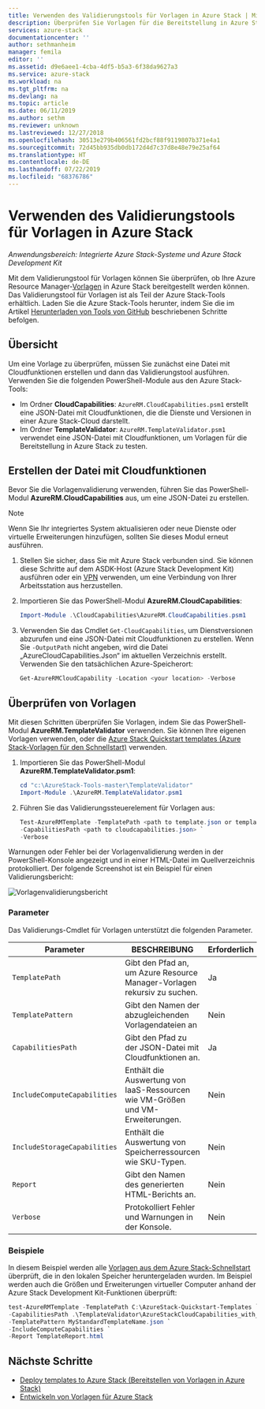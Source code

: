 ```yaml
---
title: Verwenden des Validierungstools für Vorlagen in Azure Stack | Microsoft-Dokumentation
description: Überprüfen Sie Vorlagen für die Bereitstellung in Azure Stack mit dem Validierungstool für Vorlagen.
services: azure-stack
documentationcenter: ''
author: sethmanheim
manager: femila
editor: ''
ms.assetid: d9e6aee1-4cba-4df5-b5a3-6f38da9627a3
ms.service: azure-stack
ms.workload: na
ms.tgt_pltfrm: na
ms.devlang: na
ms.topic: article
ms.date: 06/11/2019
ms.author: sethm
ms.reviewer: unknown
ms.lastreviewed: 12/27/2018
ms.openlocfilehash: 30513e279b406561fd2bcf88f9119807b371e4a1
ms.sourcegitcommit: 72d45bb935db0db172d4d7c37d8e48e79e25af64
ms.translationtype: HT
ms.contentlocale: de-DE
ms.lasthandoff: 07/22/2019
ms.locfileid: "68376786"
---
```

# <a name="use-the-template-validation-tool-in-azure-stack"></a>Verwenden des Validierungstools für Vorlagen in Azure Stack
*Anwendungsbereich: Integrierte Azure Stack-Systeme und Azure Stack Development Kit*

Mit dem Validierungstool für Vorlagen können Sie überprüfen, ob Ihre Azure Resource Manager-[Vorlagen](azure-stack-arm-templates.md) in Azure Stack bereitgestellt werden können. Das Validierungstool für Vorlagen ist als Teil der Azure Stack-Tools erhältlich. Laden Sie die Azure Stack-Tools herunter, indem Sie die im Artikel [Herunterladen von Tools von GitHub](../operator/azure-stack-powershell-download.md) beschriebenen Schritte befolgen.

## <a name="overview"></a>Übersicht

Um eine Vorlage zu überprüfen, müssen Sie zunächst eine Datei mit Cloudfunktionen erstellen und dann das Validierungstool ausführen. Verwenden Sie die folgenden PowerShell-Module aus den Azure Stack-Tools:

- Im Ordner **CloudCapabilities**: `AzureRM.CloudCapabilities.psm1` erstellt eine JSON-Datei mit Cloudfunktionen, die die Dienste und Versionen in einer Azure Stack-Cloud darstellt.
- Im Ordner **TemplateValidator**: `AzureRM.TemplateValidator.psm1` verwendet eine JSON-Datei mit Cloudfunktionen, um Vorlagen für die Bereitstellung in Azure Stack zu testen.

## <a name="build-the-cloud-capabilities-file"></a>Erstellen der Datei mit Cloudfunktionen

Bevor Sie die Vorlagenvalidierung verwenden, führen Sie das PowerShell-Modul **AzureRM.CloudCapabilities** aus, um eine JSON-Datei zu erstellen.

>[!NOTE]
> Wenn Sie Ihr integriertes System aktualisieren oder neue Dienste oder virtuelle Erweiterungen hinzufügen, sollten Sie dieses Modul erneut ausführen.

1. Stellen Sie sicher, dass Sie mit Azure Stack verbunden sind. Sie können diese Schritte auf dem ASDK-Host (Azure Stack Development Kit) ausführen oder ein [VPN](../asdk/asdk-connect.md#connect-to-azure-stack-using-vpn) verwenden, um eine Verbindung von Ihrer Arbeitsstation aus herzustellen.
2. Importieren Sie das PowerShell-Modul **AzureRM.CloudCapabilities**:

    ```powershell
    Import-Module .\CloudCapabilities\AzureRM.CloudCapabilities.psm1
    ```

3. Verwenden Sie das Cmdlet `Get-CloudCapabilities`, um Dienstversionen abzurufen und eine JSON-Datei mit Cloudfunktionen zu erstellen. Wenn Sie `-OutputPath` nicht angeben, wird die Datei „AzureCloudCapabilities.Json“ im aktuellen Verzeichnis erstellt. Verwenden Sie den tatsächlichen Azure-Speicherort:

    ```powershell
    Get-AzureRMCloudCapability -Location <your location> -Verbose
    ```

## <a name="validate-templates"></a>Überprüfen von Vorlagen

Mit diesen Schritten überprüfen Sie Vorlagen, indem Sie das PowerShell-Modul **AzureRM.TemplateValidator** verwenden. Sie können Ihre eigenen Vorlagen verwenden, oder die [Azure Stack Quickstart templates (Azure Stack-Vorlagen für den Schnellstart)](https://github.com/Azure/AzureStack-QuickStart-Templates) verwenden.

1. Importieren Sie das PowerShell-Modul **AzureRM.TemplateValidator.psm1**:

    ```powershell
    cd "c:\AzureStack-Tools-master\TemplateValidator"
    Import-Module .\AzureRM.TemplateValidator.psm1
    ```

2. Führen Sie das Validierungssteuerelement für Vorlagen aus:

    ```powershell
    Test-AzureRMTemplate -TemplatePath <path to template.json or template folder> `
    -CapabilitiesPath <path to cloudcapabilities.json> `
    -Verbose
    ```

Warnungen oder Fehler bei der Vorlagenvalidierung werden in der PowerShell-Konsole angezeigt und in einer HTML-Datei im Quellverzeichnis protokolliert. Der folgende Screenshot ist ein Beispiel für einen Validierungsbericht:

![Vorlagenvalidierungsbericht](./media/azure-stack-validate-templates/image1.png)

### <a name="parameters"></a>Parameter

Das Validierungs-Cmdlet für Vorlagen unterstützt die folgenden Parameter.

| Parameter | BESCHREIBUNG | Erforderlich |
| ----- | -----| ----- |
| `TemplatePath` | Gibt den Pfad an, um Azure Resource Manager-Vorlagen rekursiv zu suchen. | Ja |
| `TemplatePattern` | Gibt den Namen der abzugleichenden Vorlagendateien an | Nein |
| `CapabilitiesPath` | Gibt den Pfad zu der JSON-Datei mit Cloudfunktionen an. | Ja |
| `IncludeComputeCapabilities` | Enthält die Auswertung von IaaS-Ressourcen wie VM-Größen und VM-Erweiterungen. | Nein |
| `IncludeStorageCapabilities` | Enthält die Auswertung von Speicherressourcen wie SKU-Typen. | Nein |
| `Report` | Gibt den Namen des generierten HTML-Berichts an. | Nein |
| `Verbose` | Protokolliert Fehler und Warnungen in der Konsole. | Nein|

### <a name="examples"></a>Beispiele

In diesem Beispiel werden alle [Vorlagen aus dem Azure Stack-Schnellstart](https://github.com/Azure/AzureStack-QuickStart-Templates) überprüft, die in den lokalen Speicher heruntergeladen wurden. Im Beispiel werden auch die Größen und Erweiterungen virtueller Computer anhand der Azure Stack Development Kit-Funktionen überprüft:

```powershell
test-AzureRMTemplate -TemplatePath C:\AzureStack-Quickstart-Templates `
-CapabilitiesPath .\TemplateValidator\AzureStackCloudCapabilities_with_AddOns_20170627.json `
-TemplatePattern MyStandardTemplateName.json `
-IncludeComputeCapabilities `
-Report TemplateReport.html
```

## <a name="next-steps"></a>Nächste Schritte

- [Deploy templates to Azure Stack (Bereitstellen von Vorlagen in Azure Stack)](azure-stack-arm-templates.md)
- [Entwickeln von Vorlagen für Azure Stack](azure-stack-develop-templates.md)
